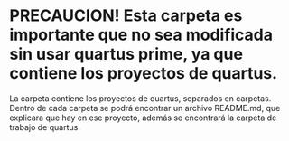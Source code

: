 # PRECAUCION! Esta carpeta es importante que no sea modificada sin usar quartus prime, ya que contiene los proyectos de quartus.

La carpeta contiene los proyectos de quartus, separados en carpetas. Dentro de cada carpeta se podrá encontrar un archivo README.md, que explicara que hay en ese proyecto, además se encontrará la carpeta de trabajo de quartus. 
